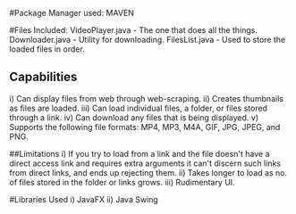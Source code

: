 #Package Manager used:
  MAVEN

#Files Included:
  VideoPlayer.java - The one that does all the things.
  Downloader.java  - Utility for downloading.
  FilesList.java   - Used to store the loaded files in order.

## Capabilities
  i) Can display files from web through web-scraping.
  ii) Creates thumbnails as files are loaded.
  iii) Can load individual files, a folder, or files stored through a link.
  iv) Can download any files that is being displayed.
  v) Supports the following file formats: MP4, MP3, M4A, GIF, JPG, JPEG, and PNG.

##Limitations
  i) If you try to load from a link and the file doesn't have a direct access link and requires extra arguments it can't discern such links from direct links, and ends up rejecting them.
  ii) Takes longer to load as no. of files stored in the folder or links grows.
  iii) Rudimentary UI.

#Libraries Used
  i) JavaFX
  ii) Java Swing
